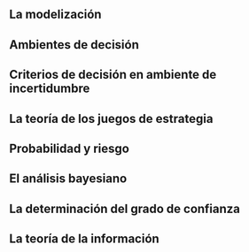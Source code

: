 ## La modelización
## Ambientes de decisión
## Criterios de decisión en ambiente de incertidumbre
## La teoría de los juegos de estrategia
## Probabilidad y riesgo
## El análisis bayesiano
## La determinación del grado de confianza
## La teoría de la información

